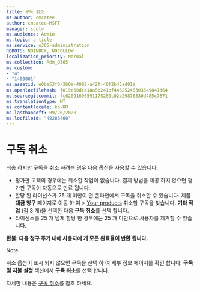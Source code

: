 ```yaml
---
title: 구독 취소
ms.author: cmcatee
author: cmcatee-MSFT
manager: scotv
ms.audience: Admin
ms.topic: article
ms.service: o365-administration
ROBOTS: NOINDEX, NOFOLLOW
localization_priority: Normal
ms.collection: Adm_O365
ms.custom:
- "4"
- "1400001"
ms.assetid: e0ba53f0-3b0a-4082-a42f-40f2b45ad91a
ms.openlocfilehash: f019c60dca18a5b241bf445252463035e9841d64
ms.sourcegitcommit: fc62091696591175280c02c29876530d485c7871
ms.translationtype: MT
ms.contentlocale: ko-KR
ms.lasthandoff: 09/26/2020
ms.locfileid: "48286460"
---
```

# <a name="canceling-your-subscription"></a>구독 취소

죄송 하지만 구독을 취소 하려는 경우 다음 옵션을 사용할 수 있습니다.
  
- 평가판 고객의 경우에는 취소할 작업이 없습니다. 결제 방법을 제공 하지 않으면 평가판 구독이 자동으로 만료 됩니다.
- 할당 된 라이선스가 25 개 미만이 면 온라인에서 구독을 취소할 수 있습니다. 제품 **대금 청구** 페이지로 이동 하 여 \> [Your products](https://go.microsoft.com/fwlink/p/?linkid=842054) 취소할 구독을 찾습니다. **기타 작업** (점 3 개)을 선택한 다음 **구독 취소**를 선택 합니다.
- 라이선스를 25 개 넘게 할당 한 경우에는 25 개 미만으로 사용자를 제거할 수 있습니다.
  
**환불: 다음 청구 주기 내에 사용자에 게 모든 완료율이 반환 됩니다.**

> [!NOTE]
> 취소 옵션이 표시 되지 않으면 구독을 선택 하 여 세부 정보 페이지를 확인 합니다. **구독 및 지불 설정** 섹션에서 **구독 취소**를 선택 합니다.

자세한 내용은 [구독 취소](https://docs.microsoft.com/microsoft-365/commerce/subscriptions/cancel-your-subscription)를 참조 하세요.